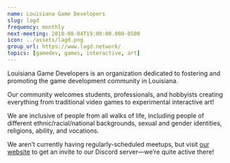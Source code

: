 ```yaml
---
name: Louisiana Game Developers
slug: lagd
frequency: monthly
next-meeting: 2018-08-04T19:00:00.000-0500
icon: ../assets/lagd.png
group_url: https://www.lagd.network/
topics: [gamedev, games, interactive, art]
---
```


Louisiana Game Developers is an organization dedicated to fostering and
promoting the game development community in Louisiana.

Our community welcomes students, professionals, and hobbyists creating
everything from traditional video games to experimental interactive art!

We are inclusive of people from all walks of life, including people of
different ethnic/racial/national backgrounds, sexual and gender identities,
religions, ability, and vocations.

We aren’t currently having regularly-scheduled meetups, but visit [our
website](https://www.lagd.network/) to get an invite to our Discord
server—we’re quite active there!

